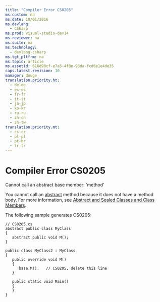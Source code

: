 ```yaml
---
title: "Compiler Error CS0205"
ms.custom: na
ms.date: 10/01/2016
ms.devlang: 
  - CSharp
ms.prod: visual-studio-dev14
ms.reviewer: na
ms.suite: na
ms.technology: 
  - devlang-csharp
ms.tgt_pltfrm: na
ms.topic: article
ms.assetid: 616d98cf-e7a5-4f8e-93da-fcd6e1e4de35
caps.latest.revision: 10
manager: douge
translation.priority.ht: 
  - de-de
  - es-es
  - fr-fr
  - it-it
  - ja-jp
  - ko-kr
  - ru-ru
  - zh-cn
  - zh-tw
translation.priority.mt: 
  - cs-cz
  - pl-pl
  - pt-br
  - tr-tr
---
```

# Compiler Error CS0205
Cannot call an abstract base member: 'method'  
  
 You cannot call an [abstract](../Topic/abstract%20\(C%23%20Reference\).md) method because it does not have a method body. For more information, see [Abstract and Sealed Classes and Class Members](../Topic/Abstract%20and%20Sealed%20Classes%20and%20Class%20Members%20\(C%23%20Programming%20Guide\).md).  
  
 The following sample generates CS0205:  
  
```  
// CS0205.cs  
abstract public class MyClass  
{  
   abstract public void M();  
}  
  
public class MyClass2 : MyClass  
{  
   public override void M()  
   {  
      base.M();   // CS0205, delete this line  
   }  
  
   public static void Main()  
   {  
   }  
}  
```